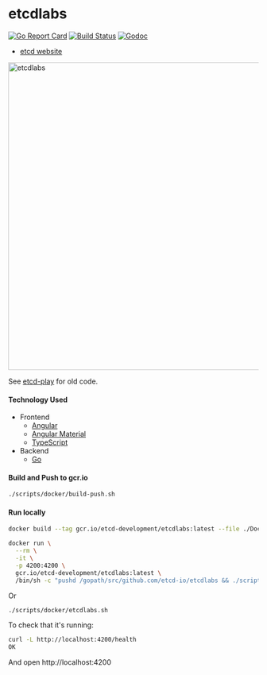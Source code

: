 # etcdlabs

[![Go Report Card](https://goreportcard.com/badge/github.com/etcd-io/etcdlabs?style=flat-square)](https://goreportcard.com/report/github.com/etcd-io/etcdlabs)
[![Build Status](https://img.shields.io/travis/etcd-io/etcdlabs.svg?style=flat-square)](https://travis-ci.com/etcd-io/etcdlabs)
[![Godoc](http://img.shields.io/badge/go-documentation-blue.svg?style=flat-square)](https://godoc.org/github.com/etcd-io/etcdlabs)

- [etcd website](http://play.etcd.io)

<img src="./etcdlabs.gif" alt="etcdlabs" width="620">

See [etcd-play][old-etcd-play] for old code.

#### Technology Used

- Frontend
    - [Angular](https://angular.io/)
    - [Angular Material](https://github.com/angular/material2)
    - [TypeScript](https://www.typescriptlang.org/index.html)
- Backend
    - [Go](https://golang.org/)

[old-etcd-play]: https://github.com/coreos/etcd-play
[cistat]: https://travis-ci.com/etcd-io/etcdlabs
[etcdlabs-godoc]: https://godoc.org/github.com/etcd-io/etcdlabs

#### Build and Push to gcr.io

```bash
./scripts/docker/build-push.sh
```

#### Run locally

```bash
docker build --tag gcr.io/etcd-development/etcdlabs:latest --file ./Dockerfile .

docker run \
  --rm \
  -it \
  -p 4200:4200 \
  gcr.io/etcd-development/etcdlabs:latest \
  /bin/sh -c "pushd /gopath/src/github.com/etcd-io/etcdlabs && ./scripts/run/etcdlabs.sh"
```

Or

```bash
./scripts/docker/etcdlabs.sh
```

To check that it's running:

```bash
curl -L http://localhost:4200/health
OK
```

And open http://localhost:4200
